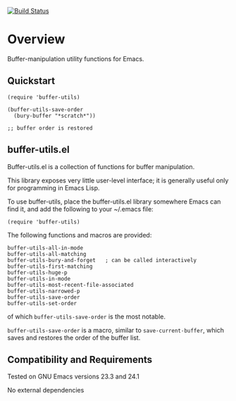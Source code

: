 [![Build Status](https://secure.travis-ci.org/rolandwalker/buffer-utils.png)](http://travis-ci.org/rolandwalker/buffer-utils)

Overview
========

Buffer-manipulation utility functions for Emacs.

Quickstart
----------

    (require 'buffer-utils)

    (buffer-utils-save-order
	  (bury-buffer "*scratch*"))

	;; buffer order is restored

buffer-utils.el
---------------

Buffer-utils.el is a collection of functions for buffer manipulation.

This library exposes very little user-level interface; it is
generally useful only for programming in Emacs Lisp.

To use buffer-utils, place the buffer-utils.el library somewhere
Emacs can find it, and add the following to your ~/.emacs file:

    (require 'buffer-utils)

The following functions and macros are provided:

    buffer-utils-all-in-mode
    buffer-utils-all-matching
    buffer-utils-bury-and-forget   ; can be called interactively
    buffer-utils-first-matching
    buffer-utils-huge-p
    buffer-utils-in-mode
    buffer-utils-most-recent-file-associated
    buffer-utils-narrowed-p
    buffer-utils-save-order
    buffer-utils-set-order

of which `buffer-utils-save-order` is the most notable.

`buffer-utils-save-order` is a macro, similar to `save-current-buffer`,
which saves and restores the order of the buffer list.

Compatibility and Requirements
------------------------------

Tested on GNU Emacs versions 23.3 and 24.1

No external dependencies
